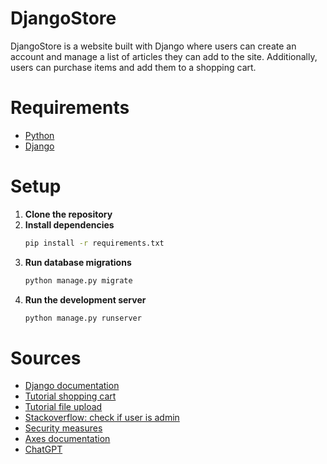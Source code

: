 # DjangoStore
DjangoStore is a website built with Django where users can create an account and manage a list of articles they can add to the site. Additionally, users can purchase items and add them to a shopping cart.

# Requirements
- [Python](https://www.python.org/downloads/)
- [Django](https://docs.djangoproject.com/en/5.1/topics/install/#installing-official-release)

# Setup
1. **Clone the repository**
2. **Install dependencies**
   ```sh
   pip install -r requirements.txt
   ```
3. **Run database migrations**
   ```sh
   python manage.py migrate
   ```
4. **Run the development server**
   ```sh
   python manage.py runserver
   ```
# Sources
- [Django documentation](https://www.djangoproject.com/start/)
- [Tutorial shopping cart](https://www.geeksforgeeks.org/how-to-add-cart-in-a-web-page-using-django/)
- [Tutorial file upload](https://www.youtube.com/watch?v=fsVY66QBhwM)
- [Stackoverflow: check if user is admin](https://stackoverflow.com/questions/65421561/how-can-i-check-if-an-user-is-superuser-in-django)
- [Security measures](https://www.indusface.com/blog/a-comprehensive-web-application-security-checklist/)
- [Axes documentation](https://django-axes.readthedocs.io/en/latest/index.html)
- [ChatGPT](https://chatgpt.com/share/6717a4a9-1d90-8007-9538-8bcc2b805942)
